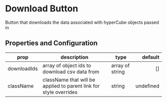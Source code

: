 # Download Button

Button that downloads the data associated with hyperCube objects passed in

## Properties and Configuration

| prop        | description                                                       | type            |   default |
| ----------- | ----------------------------------------------------------------- | --------------- | --------: |
| downloadIds | array of object ids to download csv data from                     | array of string |        [] |
| className   | className that will be applied to parent link for style overrides | string          | undefined |

